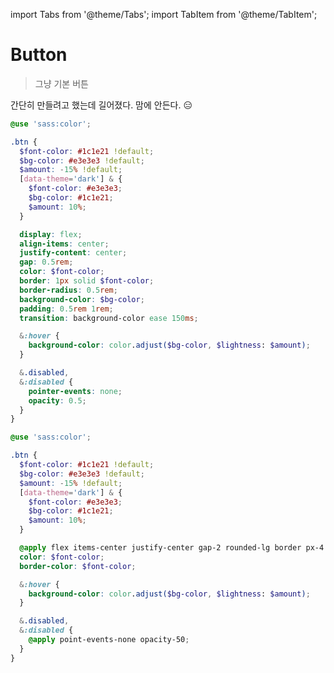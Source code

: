 import Tabs from '@theme/Tabs';
import TabItem from '@theme/TabItem';

# Button

> 그냥 기본 버튼

간단히 만들려고 했는데 길어졌다. 맘에 안든다. 😑

<Tabs>
<TabItem value="scss" label="scss" default>

```scss
@use 'sass:color';

.btn {
  $font-color: #1c1e21 !default;
  $bg-color: #e3e3e3 !default;
  $amount: -15% !default;
  [data-theme='dark'] & {
    $font-color: #e3e3e3;
    $bg-color: #1c1e21;
    $amount: 10%;
  }

  display: flex;
  align-items: center;
  justify-content: center;
  gap: 0.5rem;
  color: $font-color;
  border: 1px solid $font-color;
  border-radius: 0.5rem;
  background-color: $bg-color;
  padding: 0.5rem 1rem;
  transition: background-color ease 150ms;

  &:hover {
    background-color: color.adjust($bg-color, $lightness: $amount);
  }

  &.disabled,
  &:disabled {
    pointer-events: none;
    opacity: 0.5;
  }
}
```

</TabItem>
<TabItem value="tailwind" label="tailwind">

```scss
@use 'sass:color';

.btn {
  $font-color: #1c1e21 !default;
  $bg-color: #e3e3e3 !default;
  $amount: -15% !default;
  [data-theme='dark'] & {
    $font-color: #e3e3e3;
    $bg-color: #1c1e21;
    $amount: 10%;
  }

  @apply flex items-center justify-center gap-2 rounded-lg border px-4 py-2 transition-color;
  color: $font-color;
  border-color: $font-color;

  &:hover {
    background-color: color.adjust($bg-color, $lightness: $amount);
  }

  &.disabled,
  &:disabled {
    @apply point-events-none opacity-50;
  }
}
```

</TabItem>
</Tabs>
